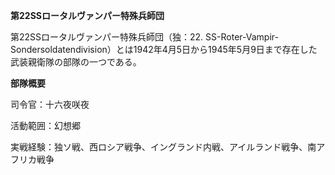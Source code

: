 **第22SSロータルヴァンパー特殊兵師団**

第22SSロータルヴァンパー特殊兵師団（独：22. SS-Roter-Vampir-Sondersoldatendivision）とは1942年4月5日から1945年5月9日まで存在した武装親衛隊の部隊の一つである。

**部隊概要**

司令官：十六夜咲夜

活動範囲：幻想郷

実戦経験：独ソ戦、西ロシア戦争、イングランド内戦、アイルランド戦争、南アフリカ戦争

